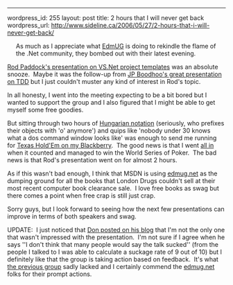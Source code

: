 --- 
wordpress_id: 255
layout: post
title: 2 hours that I will never get back
wordpress_url: http://www.sideline.ca/2006/05/27/2-hours-that-i-will-never-get-back/

<p><img alt="" hspace="10" src="http://static.flickr.com/55/153949946_129d6860d8_o.png" align="left" vspace="10" border="0" />As much as I appreciate what <a href="http://www.edmug.net/">EdmUG</a> is doing to rekindle the flame of the .Net community, they bombed out with their latest evening.  </p>
<p><a href="http://graysmatter.codivation.com/ROD.aspx">Rod Paddock's presentation on VS.Net project templates</a> was an absolute snooze.  Maybe it was the follow-up from <a href="http://www.edmug.net/Events/PastEvents/tabid/163/Default.aspx">JP Boodhoo's great presentation on TDD</a> but I just couldn't muster any kind of interest in Rod's topic.</p>
<p>In all honesty, I went into the meeting expecting to be a bit bored but I wanted to support the group and I also figured that I might be able to get myself some free goodies.  </p>
<p>But sitting through two hours of <a href="http://en.wikipedia.org/wiki/Hungarian_notation">Hungarian notation</a> (seriously, who prefixes their objects with 'o' anymore') and quips like 'nobody under 30 knows what a dos command window looks like' was enough to send me running for <a href="http://www.magmic.com/game'show=THK2">Texas Hold'Em on my Blackberry</a>.  The good news is that I went <a href="http://en.wikipedia.org/wiki/Betting_%28poker%29#.22All_in.22">all in</a> when it counted and managed to win the World Series of Poker.  The bad news is that Rod's presentation went on for almost 2 hours.</p>
<p>As if this wasn't bad enough, I think that MSDN is using <a title="" href="http://www.edmug.net">edmug.net</a> as the dumping ground for all the books that London Drugs couldn't sell at their most recent computer book clearance sale.  I love free books as swag but there comes a point when free crap is still just crap.</p>
<p>Sorry guys, but I look forward to seeing how the next few presentations can improve in terms of both speakers and swag.</p>
<p>UPDATE:  I just noticed that <a href="http://igloocoder.com/archive/2006/05/26/324.aspx">Don posted on his blog</a> that I'm not the only one that wasn't impressed with the presentation.  I'm not sure if I agree when he says ''I don't think that many people would say the talk sucked'' (from the people I talked to I was able to calculate a suckage rate of 9 out of 10) but I definitely like that the group is taking action based on feedback.  It's what <a href="http://www.google.ca/search'q=dotnetwizards&amp;amp;start=0&amp;amp;ie=utf-8&amp;amp;oe=utf-8&amp;amp;client=firefox-a&amp;amp;rls=org.mozilla:en-US:official">the previous group</a> sadly lacked and I certainly commend the <a title="" href="http://www.edmug.net">edmug.net</a> folks for their prompt actions.</p>
